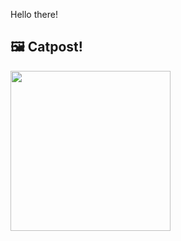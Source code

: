 Hello there!



## 🖼️ Catpost!

<sub>
    <img src="https://cdn2.thecatapi.com/images/dqg.jpg" height="256">
</sub>

